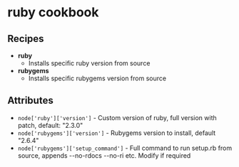 # ruby cookbook

## Recipes
  * **ruby**
    * Installs specific ruby version from source
  * **rubygems**
    * Installs specific rubygems version from source

## Attributes
  * `node['ruby']['version']` - Custom version of ruby, full version with patch, default: "2.3.0"
  * `node['rubygems']['version']` - Rubygems version to install, default "2.6.4"
  * `node['rubygems']['setup_command']` - Full command to run setup.rb from source, appends --no-rdocs --no-ri etc. Modify if required
